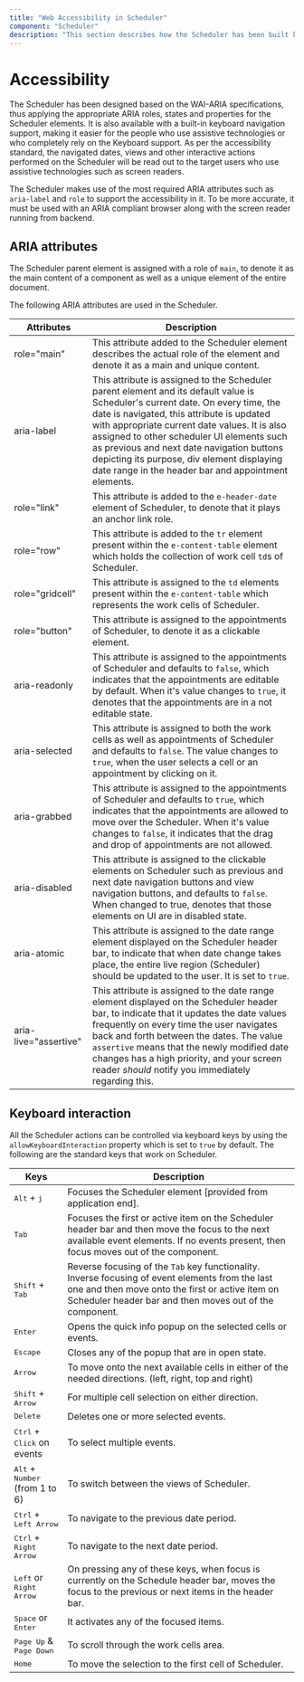 ```yaml
---
title: "Web Accessibility in Scheduler"
component: "Scheduler"
description: "This section describes how the Scheduler has been built keeping web accessibility in mind, thus allowing to interact with assistive technologies."
---
```


# Accessibility

The Scheduler has been designed based on the WAI-ARIA specifications, thus applying the appropriate ARIA roles, states and properties for the Scheduler elements. It is also available with a built-in keyboard navigation support, making it easier for the people who use assistive technologies or who completely rely on the Keyboard support. As per the accessibility standard, the navigated dates, views and other interactive actions performed on the Scheduler will be read out to the target users who use assistive technologies such as screen readers.

The Scheduler makes use of the most required ARIA attributes such as `aria-label` and `role` to support the accessibility in it. To be more accurate, it must be used with an ARIA compliant browser along with the screen reader running from backend.

## ARIA attributes

The Scheduler parent element is assigned with a role of `main`, to denote it as the main content of a component as well as a unique element of the entire document.

The following ARIA attributes are used in the Scheduler.

| Attributes | Description |
|-------|---------|
| role="main" | This attribute added to the Scheduler element describes the actual role of the element and denote it as a main and unique content. |
| aria-label | This attribute is assigned to the Scheduler parent element and its default value is Scheduler's current date. On every time, the date is navigated, this attribute is updated with appropriate current date values. It is also assigned to other scheduler UI elements such as previous and next date navigation buttons depicting its purpose, div element displaying date range in the header bar and appointment elements. |
| role="link" | This attribute is added to the `e-header-date` element of Scheduler, to denote that it plays an anchor link role. |
| role="row" | This attribute is added to the `tr` element present within the `e-content-table` element which holds the collection of work cell `td`s of Scheduler. |
| role="gridcell" | This attribute is assigned to the `td` elements present within the `e-content-table` which represents the work cells of Scheduler. |
| role="button" | This attribute is assigned to the appointments of Scheduler, to denote it as a clickable element. |
| aria-readonly | This attribute is assigned to the appointments of Scheduler and defaults to `false`, which indicates that the appointments are editable by default. When it's value changes to `true`, it denotes that the appointments are in a not editable state. |
| aria-selected | This attribute is assigned to both the work cells as well as appointments of Scheduler and defaults to `false`. The value changes to `true`, when the user selects a cell or an appointment by clicking on it. |
| aria-grabbed | This attribute is assigned to the appointments of Scheduler and defaults to `true`, which indicates that the appointments are allowed to move over the Scheduler. When it's value changes to `false`, it indicates that the drag and drop of appointments are not allowed. |
| aria-disabled | This attribute is assigned to the clickable elements on Scheduler such as previous and next date navigation buttons and view navigation buttons, and defaults to `false`. When changed to true, denotes that those elements on UI are in disabled state. |
| aria-atomic | This attribute is assigned to the date range element displayed on the Scheduler header bar, to indicate that when date change takes place, the entire live region (Scheduler) should be updated to the user. It is set to `true`. |
| aria-live="assertive" | This attribute is assigned to the date range element displayed on the Scheduler header bar, to indicate that it updates the date values frequently on every time the user navigates back and forth between the dates. The value `assertive` means that the newly modified date changes has a high priority, and your screen reader *should* notify you immediately regarding this.

## Keyboard interaction

All the Scheduler actions can be controlled via keyboard keys by using the `allowKeyboardInteraction` property which is set to `true` by default. The following are the standard keys that work on Scheduler.

Keys | Description |
|-----|-----|
| <kbd>Alt</kbd> + <kbd>j</kbd> | Focuses the Scheduler element [provided from application end]. |
| <kbd>Tab</kbd> | Focuses the first or active item on the Scheduler header bar and then move the focus to the next available event elements. If no events present, then focus moves out of the component. |
| <kbd>Shift</kbd> + <kbd>Tab</kbd> | Reverse focusing of the `Tab` key functionality. Inverse focusing of event elements from the last one and then move onto the first or active item on Scheduler header bar and then moves out of the component.
| <kbd>Enter</kbd> | Opens the quick info popup on the selected cells or events. |
| <kbd>Escape</kbd> | Closes any of the popup that are in open state. |
| <kbd>Arrow</kbd> | To move onto the next available cells in either of the needed directions. (left, right, top and right) |
| <kbd>Shift</kbd> + <kbd>Arrow</kbd> | For multiple cell selection on either direction. |
| <kbd>Delete</kbd> | Deletes one or more selected events. |
| <kbd>Ctrl</kbd> + <kbd>Click</kbd> on events | To select multiple events. |
| <kbd>Alt</kbd> + <kbd>Number</kbd> (from 1 to 6) |To switch between the views of Scheduler. |
| <kbd>Ctrl</kbd> + <kbd>Left Arrow</kbd> | To navigate to the previous date period. |
| <kbd>Ctrl</kbd> + <kbd>Right Arrow</kbd> | To navigate to the next date period. |
| <kbd>Left</kbd> or <kbd>Right Arrow</kbd> | On pressing any of these keys, when focus is currently on the Schedule header bar, moves the focus to the previous or next items in the header bar. |
| <kbd>Space</kbd> or <kbd>Enter</kbd> | It activates any of the focused items. |
| <kbd>Page Up</kbd> & <kbd>Page Down</kbd> | To scroll through the work cells area. |
| <kbd>Home</kbd> | To move the selection to the first cell of Scheduler. |